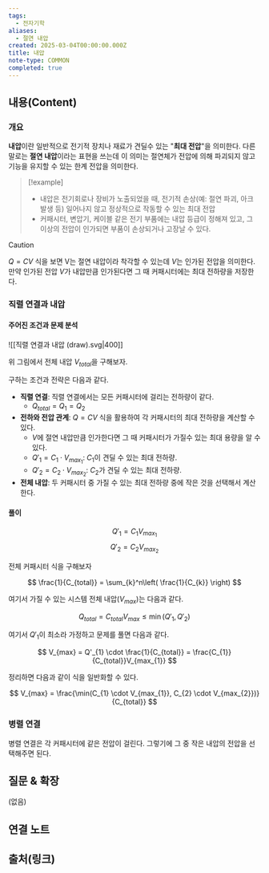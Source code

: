 ```yaml
---
tags:
  - 전자기학
aliases:
  - 절연 내압
created: 2025-03-04T00:00:00.000Z
title: 내압
note-type: COMMON
completed: true
---
```



## 내용(Content)

### 개요

**내압**이란 일반적으로 전기적 장치나 재료가 견딜수 있는 "**최대 전압**"을 의미한다. 다른 말로는 **절연 내압**이라는 표현을 쓰는데 이 의미는 절연체가 전압에 의해 파괴되지 않고 기능을 유지할 수 있는 한계 전압을 의미한다.

>[!example]
>- 내압은 전기회로나 장비가 노출되었을 때, 전기적 손상(예: 절연 파괴, 아크 발생 등) 일어나지 않고 정상적으로 작동할 수 있는 최대 전압
>- 커패시터, 변압기, 케이블 같은 전기 부품에는 내압 등급이 정해져 있고, 그 이상의 전압이 인가되면 부품이 손상되거나 고장날 수 있다.

>[!caution]
>$Q= CV$ 식을 보면 V는 절연 내압이라 착각할 수 있는데 $V$는 인가된 전압을 의미한다. 만약 인가된 전압 $V$가 내압만큼 인가된다면 그 때 커패시터에는 최대 전하량을 저장한다.

### 직렬 연결과 내압

#### 주어진 조건과 문제 분석

![[직렬 연결과 내압 (draw).svg|400]]

위 그림에서 전체 내압 $V_{total}$을 구해보자.

구하는 조건과 전략은 다음과 같다.

- **직렬 연결**: 직렬 연결에서는 모든 커패시터에 걸리는 전하량이 같다.
	- $Q_{total} = Q_{1} = Q_{2}$
- **전하와 전압 관계**: $Q = CV$ 식을 활용하여 각 커패시터의 최대 전하량을 계산할 수 있다.
	- $V$에 절연 내압만큼 인가한다면 그 때 커패시터가 가질수 있는 최대 용량을 알 수 있다.
	- $Q'_{1} = C_{1} \cdot V_{max_{1}}$: $C_{1}$이 견딜 수 있는 최대 전하량.
	- $Q'_{2} = C_{2} \cdot V_{max_{2}}$: $C_{2}$가 견딜 수 있는 최대 전하량.
- **전체 내압**: 두 커패시터 중 가질 수 있는 최대 전하량 중에 작은 것을 선택해서 계산한다.

#### 풀이


$$
Q'_{1} = C_{1}V_{max_{1}}
$$
$$
Q'_{2} = C_{2}V_{max_{2}}
$$

전체 커패시터 식을 구해보자

$$
\frac{1}{C_{total}} = \sum_{k}^n\left( \frac{1}{C_{k}} \right)
$$

여기서 가질 수 있는 시스템 전체 내압($V_{max}$)는 다음과 같다.

$$
Q_{total} = C_{total}V_{max} \leq \min (Q'_{1}, Q'_{2})
$$

여기서 $Q'_{1}$이 최소라 가정하고 문제를 풀면 다음과 같다.

$$
V_{max} = Q'_{1} \cdot \frac{1}{C_{total}} = \frac{C_{1}}{C_{total}}V_{max_{1}}
$$


정리하면 다음과 같이 식을 일반화할 수 있다.


$$
V_{max} = \frac{\min(C_{1} \cdot V_{max_{1}}, C_{2} \cdot V_{max_{2}})}{C_{total}}
$$
### 병렬 연결

병렬 연결은 각 커패시터에 같은 전압이 걸린다. 그렇기에 그 중 작은 내압의 전압을 선택해주면 된다.

## 질문 & 확장

(없음)

## 연결 노트

## 출처(링크)





